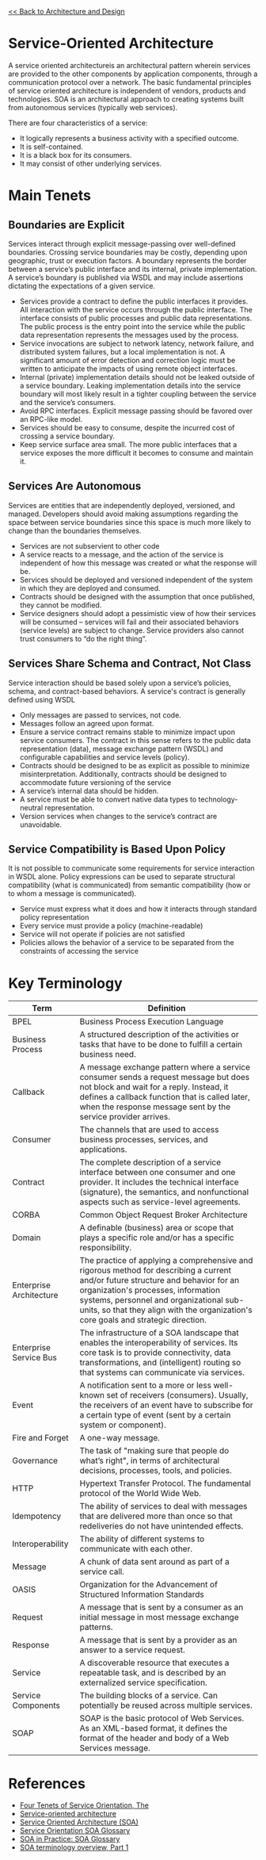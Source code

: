 [<< Back to Architecture and Design](index.md)

# Service-Oriented Architecture
A service oriented architectureis an architectural pattern wherein services are provided to the other components by application components, through a communication protocol over a network. The basic fundamental principles of service oriented architecture is independent of vendors, products and technologies.   SOA is an architectural approach to creating systems built from autonomous services (typically web services).

There are four characteristics of a service:

- It logically represents a business activity with a specified outcome.
- It is self-contained.
- It is a black box for its consumers.
- It may consist of other underlying services.

# Main Tenets

## Boundaries are Explicit
Services interact through explicit message-passing over well-defined boundaries. Crossing service boundaries may be costly, depending upon geographic, trust or execution factors. A boundary represents the border between a service’s public interface and its internal, private implementation. A service’s boundary is published via WSDL and may include assertions dictating the expectations of a given service.

- Services provide a contract to define the public interfaces it provides. All interaction with the service occurs through the public interface. The interface consists of public processes and public data representations. The public process is the entry point into the service while the public data representation represents the messages used by the process.
- Service invocations are subject to network latency, network failure, and distributed system failures, but a local implementation is not. A significant amount of error detection and correction logic must be written to anticipate the impacts of using remote object interfaces.
- Internal (private) implementation details should not be leaked outside of a service boundary. Leaking implementation details into the service boundary will most likely result in a tighter coupling between the service and the service’s consumers.
- Avoid RPC interfaces. Explicit message passing should be favored over an RPC-like model.
- Services should be easy to consume, despite the incurred cost of crossing a service boundary.
- Keep service surface area small. The more public interfaces that a service exposes the more difficult it becomes to consume and maintain it.

## Services Are Autonomous
Services are entities that are independently deployed, versioned, and managed. Developers should avoid making assumptions regarding the space between service boundaries since this space is much more likely to change than the boundaries themselves.

- Services are not subservient to other code
- A service reacts to a message, and the action of the service is independent of how this message was created or what the response will be.
- Services should be deployed and versioned independent of the system in which they are deployed and consumed.
- Contracts should be designed with the assumption that once published, they cannot be modified.
- Service designers should adopt a pessimistic view of how their services will be consumed – services will fail and their associated behaviors (service levels) are subject to change.   Service providers also cannot trust consumers to “do the right thing”.

## Services Share Schema and Contract, Not Class
Service interaction should be based solely upon a service’s policies, schema, and contract-based behaviors. A service's contract is generally defined using WSDL

- Only messages are passed to services, not code.
- Messages follow an agreed upon format.
- Ensure a service contract remains stable to minimize impact upon service consumers. The contract in this sense refers to the public data representation (data), message exchange pattern (WSDL) and configurable capabilities and service levels (policy).
- Contracts should be designed to be as explicit as possible to minimize misinterpretation. Additionally, contracts should be designed to accommodate future versioning of the service
- A service’s internal data should be hidden.
- A service must be able to convert native data types to technology-neutral representation.
- Version services when changes to the service’s contract are unavoidable. 

## Service Compatibility is Based Upon Policy
It is not possible to communicate some requirements for service interaction in WSDL alone. Policy expressions can be used to separate structural compatibility (what is communicated) from semantic compatibility (how or to whom a message is communicated).

- Service must express what it does and how it interacts through standard policy representation
- Every service must provide a policy (machine-readable)
- Service will not operate if policies are not satisfied
- Policies allows the behavior of a service to be separated from the constraints of accessing the service

# Key Terminology

| Term | Definition                          |
|------|-------------------------------------|
| BPEL | Business Process Execution Language |
| Business Process | A structured description of the activities or tasks that have to be done to fulfill a certain business need. |
| Callback | A message exchange pattern where a service consumer sends a request message but does not block and wait for a reply. Instead, it defines a callback function that is called later, when the response message sent by the service provider arrives.  |
| Consumer | The channels that are used to access business processes, services, and applications. |
| Contract | The complete description of a service interface between one consumer and one provider. It includes the technical interface (signature), the semantics, and nonfunctional aspects such as service-level agreements.  |
| CORBA | Common Object Request Broker Architecture |
| Domain | A definable (business) area or scope that plays a specific role and/or has a specific responsibility. |
| Enterprise Architecture | The practice of applying a comprehensive and rigorous method for describing a current and/or future structure and behavior for an organization's processes, information systems, personnel and organizational sub-units, so that they align with the organization's core goals and strategic direction. |
| Enterprise Service Bus | The infrastructure of a SOA landscape that enables the interoperability of services. Its core task is to provide connectivity, data transformations, and (intelligent) routing so that systems can communicate via services. |
| Event | A notification sent to a more or less well-known set of receivers (consumers). Usually, the receivers of an event have to subscribe for a certain type of event (sent by a certain system or component). |
| Fire and Forget | A one-way message. |
| Governance | The task of "making sure that people do what’s right", in terms of architectural decisions, processes, tools, and policies.  |
| HTTP | Hypertext Transfer Protocol. The fundamental protocol of the World Wide Web. |
| Idempotency | The ability of services to deal with messages that are delivered more than once so that redeliveries do not have unintended effects.  |
| Interoperability | The ability of different systems to communicate with each other. |
| Message | A chunk of data sent around as part of a service call. |
| OASIS | Organization for the Advancement of Structured Information Standards |
| Request | A message that is sent by a consumer as an initial message in most message exchange patterns. |
| Response | A message that is sent by a provider as an answer to a service request. |
| Service | A discoverable resource that executes a repeatable task, and is described by an externalized service specification. |
| Service Components | The building blocks of a service.  Can potentially be reused across multiple services. |
| SOAP | SOAP is the basic protocol of Web Services. As an XML-based format, it defines the format of the header and body of a Web Services message. |


# References
- [Four Tenets of Service Orientation, The](http://www.soainstitute.org/resources/articles/four-tenets-service-orientation)
- [Service-oriented architecture](https://en.wikipedia.org/wiki/Service-oriented_architecture)
- [Service Oriented Architecture (SOA)](https://msdn.microsoft.com/en-us/library/bb833022.aspx)
- [Service Orientation SOA Glossary](http://serviceorientation.com/soaglossary/index)
- [SOA in Practice: SOA Glossary](http://www.soa-in-practice.com/soa-glossary.html)
- [SOA terminology overview, Part 1](http://www.ibm.com/developerworks/library/ws-soa-term1/)
